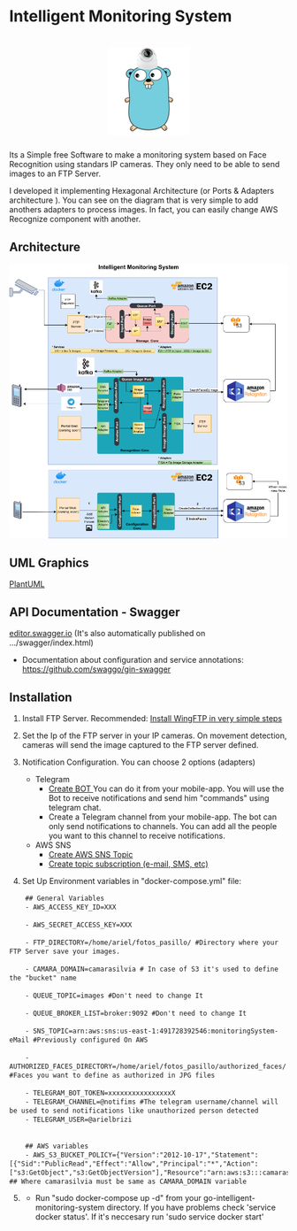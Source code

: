 # Intelligent Monitoring System

<h1 align="center"><img alt="gopher-camera" src="documentation/gopher.png"/></h1>

Its a Simple free Software to make a monitoring system based on Face Recognition using standars IP cameras. They only need to be able to send images to an FTP Server.

I developed it implementing Hexagonal Architecture (or Ports & Adapters architecture ). You can see on the diagram that is very simple to add anothers adapters to process images. In fact, you can easily change AWS Recognize component with another.


## Architecture
![Architecture](documentation/Architecture.png)

## UML Graphics

[PlantUML](https://github.com/arielbrizi/go-intelligent-monitoring-system/tree/develop/documentation/puml) 


## API Documentation - Swagger
[editor.swagger.io](https://editor.swagger.io/?url=https://raw.githubusercontent.com/arielbrizi/go-intelligent-monitoring-system/develop/docs/swagger.yaml) (It's also automatically published on .../swagger/index.html)
- Documentation about configuration and service annotations: https://github.com/swaggo/gin-swagger 

## Installation


1) Install FTP Server. Recommended: [Install WingFTP in very simple steps](documentation/wingFTP/README.md)

2) Set the Ip of the FTP server in your IP cameras. On movement detection, cameras will send the image captured  to the FTP server defined.

3) Notification Configuration. You can choose 2 options (adapters)
    - Telegram 
        - [Create BOT ](https://core.telegram.org/bots#3-how-do-i-create-a-bot)
        You can do it from your mobile-app. You will use the Bot to receive notifications and send him "commands" using telegram chat.
        - Create a Telegram channel from your mobile-app. The bot can only send notifications to channels. You can add all the people you want to this channel to receive notifications.
    - AWS SNS 
        - [Create AWS SNS Topic](https://docs.aws.amazon.com/sns/latest/dg/sns-create-topic.html)
        - [Create topic subscription (e-mail, SMS, etc)](https://docs.aws.amazon.com/sns/latest/dg/sns-create-subscribe-endpoint-to-topic.html)



4) Set Up Environment variables in "docker-compose.yml" file:

```
    ## General Variables
    - AWS_ACCESS_KEY_ID=XXX

    - AWS_SECRET_ACCESS_KEY=XXX

    - FTP_DIRECTORY=/home/ariel/fotos_pasillo/ #Directory where your FTP Server save your images.

    - CAMARA_DOMAIN=camarasilvia # In case of S3 it's used to define the "bucket" name

    - QUEUE_TOPIC=images #Don't need to change It

    - QUEUE_BROKER_LIST=broker:9092 #Don't need to change It

    - SNS_TOPIC=arn:aws:sns:us-east-1:491728392546:monitoringSystem-eMail #Previously configured On AWS

    - AUTHORIZED_FACES_DIRECTORY=/home/ariel/fotos_pasillo/authorized_faces/ #Faces you want to define as authorized in JPG files  

    - TELEGRAM_BOT_TOKEN=xxxxxxxxxxxxxxxxX
    - TELEGRAM_CHANNEL=@notifims #The telegram username/channel will be used to send notifications like unauthorized person detected
    - TELEGRAM_USER=@arielbrizi


    ## AWS variables
    - AWS_S3_BUCKET_POLICY={"Version":"2012-10-17","Statement":[{"Sid":"PublicRead","Effect":"Allow","Principal":"*","Action":["s3:GetObject","s3:GetObjectVersion"],"Resource":"arn:aws:s3:::camarasilvia/*"}]} ## Where camarasilvia must be same as CAMARA_DOMAIN variable
```
5) - Run "sudo docker-compose up -d" from your go-intelligent-monitoring-system directory. If you have problems check 'service docker status'. If it's neccesary run 'sudo service docker start'
